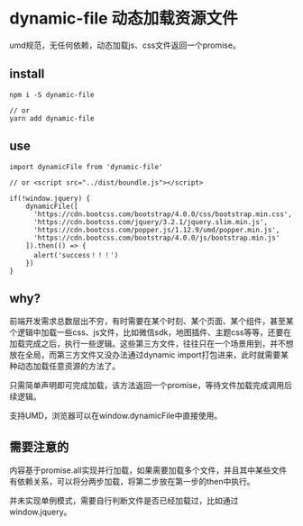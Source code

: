 # dynamic-file 动态加载资源文件

umd规范，无任何依赖，动态加载js、css文件返回一个promise。

## install

```
npm i -S dynamic-file

// or
yarn add dynamic-file
```

## use

```
import dynamicFile from 'dynamic-file'

// or <script src="../dist/boundle.js"></script>
  
if(!window.jquery) {
    dynamicFile([
      'https://cdn.bootcss.com/bootstrap/4.0.0/css/bootstrap.min.css',
      'https://cdn.bootcss.com/jquery/3.2.1/jquery.slim.min.js',
      'https://cdn.bootcss.com/popper.js/1.12.9/umd/popper.min.js',
      'https://cdn.bootcss.com/bootstrap/4.0.0/js/bootstrap.min.js'
    ]).then(() => {
      alert('success！！！')
    })
}
```

## why?

前端开发需求总数层出不穷，有时需要在某个时刻、某个页面、某个组件，甚至某个逻辑中加载一些css、js文件，比如微信sdk，地图插件、主题css等等，还要在加载完成之后，执行一些逻辑。这些第三方文件，往往只在一个场景用到，并不想放在全局，而第三方文件又没办法通过dynamic import打包进来，此时就需要某种动态加载任意资源的方法了。

只需简单声明即可完成加载，该方法返回一个promise，等待文件加载完成调用后续逻辑。

支持UMD，浏览器可以在window.dynamicFile中直接使用。

## 需要注意的

内容基于promise.all实现并行加载，如果需要加载多个文件，并且其中某些文件有依赖关系，可以将分两步加载，将第二步放在第一步的then中执行。

并未实现单例模式，需要自行判断文件是否已经加载过，比如通过window.jquery。


